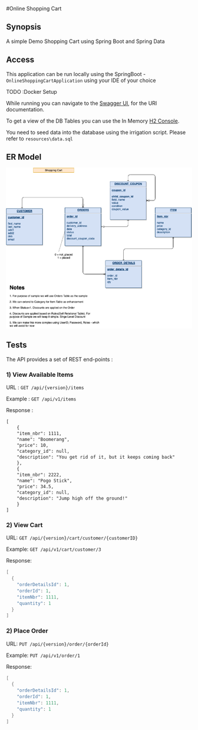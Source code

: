 #Online Shopping Cart 


## Synopsis 
A simple Demo Shopping Cart using Spring Boot and Spring Data


## Access
This application can be run locally using the SpringBoot - `OnlineShoppingCartApplication` using your IDE of your choice

TODO :Docker Setup

While running you can navigate to the [Swagger UI](http://localhost:8080/swagger-ui.html), for the URI documentation.

To get a view of the DB Tables you can use the In Memory [H2 Console](http://localhost:8080/h2-console/).

You need to seed data into the database using the irrigation script. Please refer to ```resources\data.sql```



## ER Model
![ER Shopping Cart](ER-Shopping-Cart.png)

## Tests
The API provides a set of REST end-points :
### 1) View Available Items

URL : `GET /api/{version}/items`

Example : `GET /api/v1/items`

Response :
```
[
    {
    "item_nbr": 1111,
    "name": "Boomerang",
    "price": 10,
    "category_id": null,
    "description": "You get rid of it, but it keeps coming back"
    },
    {
    "item_nbr": 2222,
    "name": "Pogo Stick",
    "price": 34.5,
    "category_id": null,
    "description": "Jump high off the ground!"
    }
]
```

### 2) View Cart

URL: `GET /api/{version}/cart/customer/{customerID}`

Example: `GET /api/v1/cart/customer/3`

Response:

``` Java
[
  {
    "orderDetailsId": 1,
    "orderId": 1,
    "itemNbr": 1111,
    "quantity": 1
  }
]
```

### 2) Place Order

URL: `PUT /api/{version}/order/{orderId}`

Example: `PUT /api/v1/order/1`

Response:

``` Java
[
  {
    "orderDetailsId": 1,
    "orderId": 1,
    "itemNbr": 1111,
    "quantity": 1
  }
]
```